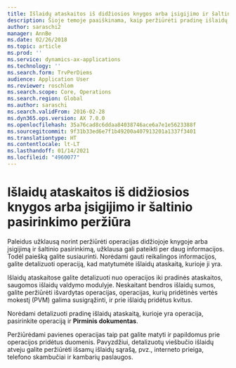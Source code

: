```yaml
---
title: Išlaidų ataskaitos iš didžiosios knygos arba įsigijimo ir šaltinio pasirinkimo peržiūra
description: Šioje temoje paaiškinama, kaip peržiūrėti pradinę išlaidų ataskaitą, kurioje yra operacija.
author: saraschi2
manager: AnnBe
ms.date: 02/26/2018
ms.topic: article
ms.prod: ''
ms.service: dynamics-ax-applications
ms.technology: ''
ms.search.form: TrvPerDiems
audience: Application User
ms.reviewer: roschlom
ms.search.scope: Core, Operations
ms.search.region: Global
ms.author: saraschi
ms.search.validFrom: 2016-02-28
ms.dyn365.ops.version: AX 7.0.0
ms.openlocfilehash: 35a76cad8c6ddaa84038746ace6a7e1e5623388f
ms.sourcegitcommit: 9f31b33ed6e7f1b49200a407913201a1337f3401
ms.translationtype: HT
ms.contentlocale: lt-LT
ms.lasthandoff: 01/14/2021
ms.locfileid: "4960077"
---
```

# <a name="view-an-expense-report-from-general-ledger-or-procurement-and-sourcing"></a>Išlaidų ataskaitos iš didžiosios knygos arba įsigijimo ir šaltinio pasirinkimo peržiūra

Paleidus užklausą norint peržiūrėti operacijas didžiojoje knygoje arba įsigijimą ir šaltinio pasirinkimą, užklausa gali pateikti per daug informacijos. Todėl paiešką galite susiaurinti. Norėdami gauti reikalingos informacijos, galite detalizuoti operaciją, kad matytumėte išlaidų ataskaitą, kurioje ji yra.

Išlaidų ataskaitose galite detalizuoti nuo operacijos iki pradinės ataskaitos, saugomos išlaidų valdymo modulyje. Neskaitant bendros išlaidų sumos, galite peržiūrėti išvardytas operacijas, operacijas, kurių pridėtinės vertės mokestį (PVM) galima susigrąžinti, ir prie išlaidų pridėtus kvitus.

Norėdami detalizuoti pradinę išlaidų ataskaitą, kurioje yra operacija, pasirinkite operaciją ir **Pirminis dokumentas**.

Peržiūrėdami pavienes operacijas taip pat galite matyti ir papildomus prie operacijos pridėtus duomenis. Pavyzdžiui, detalizuotų viešbučio išlaidų atveju galite peržiūrėti išsamų išlaidų sąrašą, pvz., interneto prieiga, telefono skambučiai ir kambarių paslaugos.
